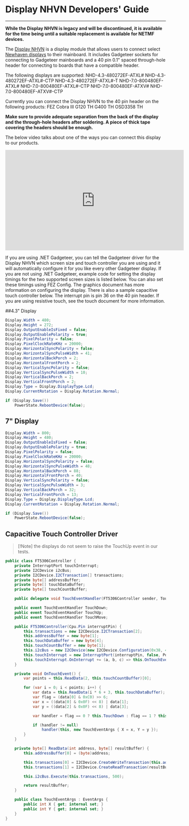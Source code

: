 # Display NHVN Developers' Guide
---

**While the Display NHVN is legacy and will be discontinued, it is available for the time being until a suitable replacement is available for NETMF devices.**

The [Display NHVN](http://old.ghielectronics.com/catalog/product/549) is a display module that allows users to connect select [Newhaven displays](http://www.newhavendisplay.com/) to their mainboard. It includes Gadgeteer sockets for connecting to Gadgeteer mainboards and a 40 pin 0.1" spaced through-hole header for connecting to boards that have a compatible header.

The following displays are supported:
NHD-4.3-480272EF-ATXL#
NHD-4.3-480272EF-ATXL#-CTP
NHD-4.3-480272EF-ATXL#-T
NHD-7.0-800480EF-ATXL#
NHD-7.0-800480EF-ATXL#-CTP
NHD-7.0-800480EF-ATXV#
NHD-7.0-800480EF-ATXV#-CTP

Currently you can connect the Display NHVN to the 40 pin header on the following products:
FEZ Cobra III
G120 TH
G400 TH
OSD3358 TH

**Make sure to provide adequate separation from the back of the display and the through-hole headers after soldering. A piece of thick tape covering the headers should be enough.**

The below video talks about one of the ways you can connect this display to our products.

<iframe width="560" height="315" src="https://www.youtube.com/embed/PTZKz2EGzZE" frameborder="0" allow="autoplay; encrypted-media" allowfullscreen></iframe>

If you are using .NET Gadgeteer, you can tell the Gadgeteer driver for the Display NHVN which screen size and touch controller you are using and it will automatically configure it for you like every other Gadgeteer display.
If you are not using .NET Gadgeteer, example code for setting the display timings for the two supported screen sizes is listed below. You can also set these timings using FEZ Config. The graphics document has more information on configuring the display. There is also a sample capacitive touch controller below. The interrupt pin is pin 36 on the 40 pin header. If you are using resistive touch, see the touch document for more information.

##4.3" Display

```c#
Display.Width = 480;
Display.Height = 272;
Display.OutputEnableIsFixed = false;
Display.OutputEnablePolarity = true;
Display.PixelPolarity = false;
Display.PixelClockRateKHz = 20000;
Display.HorizontalSyncPolarity = false;
Display.HorizontalSyncPulseWidth = 41;
Display.HorizontalBackPorch = 2;
Display.HorizontalFrontPorch = 2;
Display.VerticalSyncPolarity = false;
Display.VerticalSyncPulseWidth = 10;
Display.VerticalBackPorch = 2;
Display.VerticalFrontPorch = 2;
Display.Type = Display.DisplayType.Lcd;
Display.CurrentRotation = Display.Rotation.Normal;

if (Display.Save())
    PowerState.RebootDevice(false);
```

## 7" Display

```c#
Display.Width = 800;
Display.Height = 480;
Display.OutputEnableIsFixed = false;
Display.OutputEnablePolarity = true;
Display.PixelPolarity = false;
Display.PixelClockRateKHz = 20000;
Display.HorizontalSyncPolarity = false;
Display.HorizontalSyncPulseWidth = 48;
Display.HorizontalBackPorch = 88;
Display.HorizontalFrontPorch = 40;
Display.VerticalSyncPolarity = false;
Display.VerticalSyncPulseWidth = 3;
Display.VerticalBackPorch = 32;
Display.VerticalFrontPorch = 13;
Display.Type = Display.DisplayType.Lcd;
Display.CurrentRotation = Display.Rotation.Normal;

if (Display.Save())
    PowerState.RebootDevice(false);
```

## Capacitive Touch Controller Driver

> [!Note] the displays do not seem to raise the TouchUp event in our tests.

```c#
public class FT5306Controller {
    private InterruptPort touchInterrupt;
    private I2CDevice i2cBus;
    private I2CDevice.I2CTransaction[] transactions;
    private byte[] addressBuffer;
    private byte[] touchDataBuffer;
    private byte[] touchCountBuffer;

    public delegate void TouchEventHandler(FT5306Controller sender, TouchEventArgs e);

    public event TouchEventHandler TouchDown;
    public event TouchEventHandler TouchUp;
    public event TouchEventHandler TouchMove;

    public FT5306Controller(Cpu.Pin interruptPin) {
        this.transactions = new I2CDevice.I2CTransaction[2];
        this.addressBuffer = new byte[1];
        this.touchDataBuffer = new byte[4];
        this.touchCountBuffer = new byte[1];
        this.i2cBus = new I2CDevice(new I2CDevice.Configuration(0x38, 400));
        this.touchInterrupt = new InterruptPort(interruptPin, false, Port.ResistorMode.Disabled, Port.InterruptMode.InterruptEdgeBoth);
        this.touchInterrupt.OnInterrupt += (a, b, c) => this.OnTouchEvent();
    }

    private void OnTouchEvent() {
        var points = this.ReadData(2, this.touchCountBuffer)[0];

        for (var i = 0; i < points; i++) {
            var data = this.ReadData(i * 6 + 3, this.touchDataBuffer);
            var flag = (data[0] & 0xC0) >> 6;
            var x = ((data[0] & 0x0F) << 8) | data[1];
            var y = ((data[2] & 0x0F) << 8) | data[3];

            var handler = flag == 0 ? this.TouchDown : flag == 1 ? this.TouchUp : flag == 2 ? this.TouchMove : null;

            if (handler != null)
                handler(this, new TouchEventArgs { X = x, Y = y });
        }
    }

    private byte[] ReadData(int address, byte[] resultBuffer) {
        this.addressBuffer[0] = (byte)address;

        this.transactions[0] = I2CDevice.CreateWriteTransaction(this.addressBuffer);
        this.transactions[1] = I2CDevice.CreateReadTransaction(resultBuffer);

        this.i2cBus.Execute(this.transactions, 500);

        return resultBuffer;
    }

    public class TouchEventArgs : EventArgs {
        public int X { get; internal set; }
        public int Y { get; internal set; }
    }
}
```
